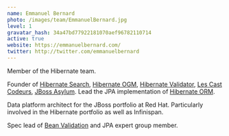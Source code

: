 ```yaml
---
name: Emmanuel Bernard
photo: /images/team/EmmanuelBernard.jpg
level: 1
gravatar_hash: 34a47bd77922181070aef96782110714
active: true
website: https://emmanuelbernard.com/
twitter: http://twitter.com/emmanuelbernard
---
```

Member of the Hibernate team.

Founder of [Hibernate Search](https://hibernate.org/search/), [Hibernate OGM](https://hibernate.org/ogm/), [Hibernate Validator](https://hibernate.org/validator/), [Les Cast Codeurs](https://lescastcodeurs.com), [JBoss Asylum](http://asylum.jboss.org).
Lead the JPA implementation of [Hibernate ORM](https://hibernate.org/orm/).

Data platform architect for the JBoss portfolio at Red Hat.
Particularly involved in the Hibernate portfolio as well as Infinispan.

Spec lead of [Bean Validation](http://beanvalidation.org) and JPA expert group member.
